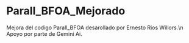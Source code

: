 # Parall_BFOA_Mejorado
Mejora del codigo Parall_BFOA desarollado por Ernesto Rios Willors.\n
Apoyo por parte de Gemini Ai.
